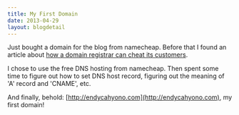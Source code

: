 ```yaml
---
title: My First Domain
date: 2013-04-29
layout: blogdetail
---
```


Just bought a domain for the blog from namecheap. Before that I found an article about [how a domain registrar can cheat its customers](http://www.domainwarning.com/).

I chose to use the free DNS hosting from namecheap. Then spent some time to figure out how to set DNS host record, figuring out the meaning of 'A' record and 'CNAME', etc.

And finally, behold: [http://endycahyono.com](http://endycahyono.com), my first domain!